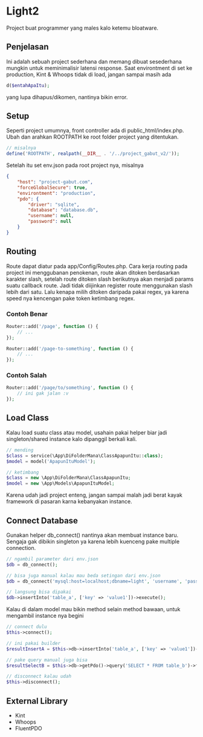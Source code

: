 # Light2
Project buat programmer yang males kalo ketemu bloatware.

## Penjelasan
Ini adalah sebuah project sederhana dan memang dibuat sesederhana mungkin untuk meminimalisir latensi response.
Saat environtment di set ke production, Kint & Whoops tidak di load, jangan sampai masih ada
```php
d($entahApaItu);
```
yang lupa dihapus/dikomen, nantinya bikin error.

## Setup
Seperti project umumnya, front controller ada di public_html/index.php.
Ubah dan arahkan ROOTPATH ke root folder project yang ditentukan.
```php
// misalnya
define('ROOTPATH', realpath(__DIR__ . '/../project_gabut_v2/'));
```
Setelah itu set env.json pada root project nya, misalnya
```json
{
    "host": "project-gabut.com",
    "forceGlobalSecure": true,
    "environtment": "production",
    "pdo": {
        "driver": "sqlite",
        "database": "database.db",
        "username": null,
        "password": null
    }
}
```

## Routing
Route dapat diatur pada app/Config/Routes.php.
Cara kerja routing pada project ini menggubanan penokenan,
route akan ditoken berdasarkan karakter slash, setelah route ditoken slash berikutnya
akan menjadi params suatu callback route.
Jadi tidak diijinkan register route menggunakan slash lebih dari satu.
Lalu kenapa milih ditoken daripada pakai regex, ya karena speed nya kencengan pake token ketimbang regex.
### Contoh Benar
```php
Router::add('/page', function () {
    // ...
});

Router::add('/page-to-something', function () {
    // ...
});
```
### Contoh Salah
```php
Router::add('/page/to/something', function () {
    // ini gak jalan :v
});
```

## Load Class
Kalau load suatu class atau model, usahain pakai helper biar jadi singleton/shared instance kalo dipanggil berkali kali.
```php
// mending
$class = service(\App\DiFolderMana\ClassApapunItu::class);
$model = model('ApapunItuModel');

// ketimbang
$class = new \App\DiFolderMana\ClassApapunItu;
$model = new \App\Models\ApapunItuModel;
```
Karena udah jadi project enteng, jangan sampai malah jadi berat kayak framework di pasaran karna kebanyakan instance.

## Connect Database
Gunakan helper db_connect() nantinya akan membuat instance baru.
Sengaja gak dibikin singleton ya karena lebih kuenceng
pake multiple connection.
```php
// ngambil parameter dari env.json
$db = db_connect();

// bisa juga manual kalau mau beda setingan dari env.json
$db = db_connect('mysql:host=localhost;dbname=light', 'username', 'password');

// langsung bisa dipakai
$db->insertInto('table_a', ['key' => 'value1'])->execute();
```
Kalau di dalam model mau bikin method selain method bawaan, untuk mengambil instance nya begini
```php
// connect dulu
$this->connect();

// ini pakai builder
$resultInsertA = $this->db->insertInto('table_a', ['key' => 'value1'])->execute();

// pake query manual juga bisa
$resultSelectB = $this->db->getPdo()->query('SELECT * FROM table_b')->fetchAll();

// disconnect kalau udah
$this->disconnect();
```

## External Library
- Kint
- Whoops
- FluentPDO